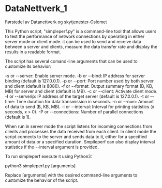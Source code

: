 # DataNettverk_1
Førstedel av Datanettverk og skytjenester-Oslomet


This Python script, "simpleperf.py"  is a command-line tool that allows users to test  the performance of network connections by operating in either server mode or client mode. it can be used to send and receive data between a server and clients, measure the data transfer rate and display the results in a readable format.

The script has several comand-line arguments that can be used to customize its behavior:

-s or --server: Enable server mode.
-b or --bind: IP address for server binding (default is 127.0.0.1).
-p or --port: Port number used by both server and client (default is 8080).
-f or --format: Output summary format (B, KB, MB) for server and client (default is MB).
-c or --client: Activate client mode.
-I or --serverip: IP address of the target server (default is 127.0.0.1).
-t or --time: Time duration for data transmission in seconds.
-n or --num: Amount of data to send (B, KB, MB).
-i or --interval: Interval for printing statistics (x seconds, x > 0).
-P or --connections: Number of parallel connections (default is 1).

When run in server mode the script listens for incoming connections from clients and processes the data received from each client. In client mode the script connects to the server and sends data to it, either for a specified amount of data or a specified duration. Smpileperf can also display interval statistics if the --interval argument is provided.

To run simpleperf execute it using Python3:

python3 simpleperf.py [arguments]

Replace [arguments] with the desired command-line arguments to customize the behavior of the script.
